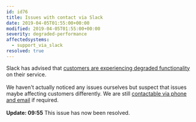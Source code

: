 ```yaml
---
id: id76
title: Issues with contact via Slack
date: 2019-04-05T01:55:00+00:00
modified: 2019-04-05T01:55:00+00:00
severity: degraded-performance
affectedsystems:
  - support_via_slack
resolved: true
---
```


Slack has advised that [customers are experiencing degraded functionality](https://status.slack.com/2019-04/cd8c3560451f0724) on their service.  <br /><br />We haven't actually noticed any issues ourselves but suspect that issues maybe affecting customers differently. We are still [contactable via phone and email](https://www.dogsbody.com/contact/) if required.<br /><br />**Update: 09:55** This issue has now been resolved.

